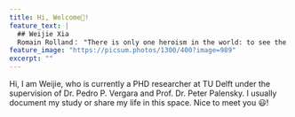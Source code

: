 ```yaml
---
title: Hi, Welcome👏!
feature_text: |
  ## Weijie Xia
  Romain Rolland： "There is only one heroism in the world: to see the world as it is, and to love it."
feature_image: "https://picsum.photos/1300/400?image=989"
excerpt: ""
---
```

Hi, I am Weijie, who is currently a PHD researcher at TU Delft under the supervision of Dr. Pedro P. Vergara and Prof. Dr. Peter Palensky. I usually document my study or share my life in this space. Nice to meet you :smiley:!

